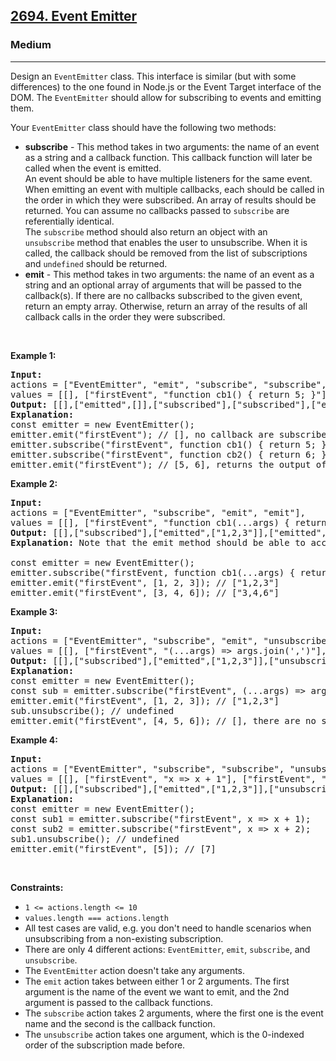 <h2><a href="https://leetcode.com/problems/event-emitter/">2694. Event Emitter</a></h2><h3>Medium</h3><hr><div><p>Design an <code>EventEmitter</code> class. This interface&nbsp;is similar (but with some differences) to the one found in Node.js or the Event Target interface of the DOM. The <code>EventEmitter</code> should allow for subscribing to events and emitting them.</p>

<p>Your <code>EventEmitter</code> class should have the following two methods:</p>

<ul>
	<li><strong>subscribe</strong> - This method takes in two arguments: the name of an event as a string and a callback function. This callback function&nbsp;will later be called when the event is emitted.<br>
	An event should be able to have multiple listeners for the same event. When emitting an event with multiple callbacks, each should be called in the order in which they were subscribed. An array of results should be returned. You can assume no callbacks passed to&nbsp;<code>subscribe</code>&nbsp;are referentially identical.<br>
	The <code>subscribe</code> method should also return an object with an <code>unsubscribe</code>&nbsp;method that enables the user to unsubscribe. When it is called, the callback&nbsp;should be removed from the list of subscriptions and&nbsp;<code>undefined</code>&nbsp;should be returned.</li>
	<li><strong>emit</strong> - This method takes in two arguments: the name of an event as a string and an optional array of arguments that will be&nbsp;passed to the callback(s). If there are no callbacks subscribed to the given event, return an empty array. Otherwise, return an array of the results of all callback calls in the order they were subscribed.</li>
</ul>

<p>&nbsp;</p>
<p><strong class="example">Example 1:</strong></p>

<pre><strong>Input:</strong> 
actions = ["EventEmitter", "emit", "subscribe", "subscribe", "emit"], 
values = [[], ["firstEvent", "function cb1() { return 5; }"],  ["firstEvent", "function cb1() { return 6; }"], ["firstEvent"]]
<strong>Output:</strong> [[],["emitted",[]],["subscribed"],["subscribed"],["emitted",[5,6]]]
<strong>Explanation:</strong> 
const emitter = new EventEmitter();
emitter.emit("firstEvent"); // [], no callback are subscribed yet
emitter.subscribe("firstEvent", function cb1() { return 5; });
emitter.subscribe("firstEvent", function cb2() { return 6; });
emitter.emit("firstEvent"); // [5, 6], returns the output of cb1 and cb2
</pre>

<p><strong class="example">Example 2:</strong></p>

<pre><strong>Input:</strong> 
actions = ["EventEmitter", "subscribe", "emit", "emit"], 
values = [[], ["firstEvent", "function cb1(...args) { return args.join(','); }"], ["firstEvent", [1,2,3]], ["firstEvent", [3,4,6]]]
<strong>Output:</strong> [[],["subscribed"],["emitted",["1,2,3"]],["emitted",["3,4,6"]]]
<strong>Explanation: </strong>Note that the emit method should be able to accept an OPTIONAL array of arguments.

const emitter = new EventEmitter();
emitter.subscribe("firstEvent, function cb1(...args) { return args.join(','); });
emitter.emit("firstEvent", [1, 2, 3]); // ["1,2,3"]
emitter.emit("firstEvent", [3, 4, 6]); // ["3,4,6"]
</pre>

<p><strong class="example">Example 3:</strong></p>

<pre><strong>Input:</strong> 
actions = ["EventEmitter", "subscribe", "emit", "unsubscribe", "emit"], 
values = [[], ["firstEvent", "(...args) =&gt; args.join(',')"], ["firstEvent", [1,2,3]], [0], ["firstEvent", [4,5,6]]]
<strong>Output:</strong> [[],["subscribed"],["emitted",["1,2,3"]],["unsubscribed",0],["emitted",[]]]
<strong>Explanation:</strong>
const emitter = new EventEmitter();
const sub = emitter.subscribe("firstEvent", (...args) =&gt; args.join(','));
emitter.emit("firstEvent", [1, 2, 3]); // ["1,2,3"]
sub.unsubscribe(); // undefined
emitter.emit("firstEvent", [4, 5, 6]); // [], there are no subscriptions
</pre>

<p><strong class="example">Example 4:</strong></p>

<pre><strong>Input:</strong> 
actions = ["EventEmitter", "subscribe", "subscribe", "unsubscribe", "emit"], 
values = [[], ["firstEvent", "x =&gt; x + 1"], ["firstEvent", "x =&gt; x + 2"], [0], ["firstEvent", [5]]]
<strong>Output:</strong> [[],["subscribed"],["emitted",["1,2,3"]],["unsubscribed",0],["emitted",[7]]]
<strong>Explanation:</strong>
const emitter = new EventEmitter();
const sub1 = emitter.subscribe("firstEvent", x =&gt; x + 1);
const sub2 = emitter.subscribe("firstEvent", x =&gt; x + 2);
sub1.unsubscribe(); // undefined
emitter.emit("firstEvent", [5]); // [7]</pre>

<p>&nbsp;</p>
<p><strong>Constraints:</strong></p>

<ul>
	<li><code>1 &lt;= actions.length &lt;= 10</code></li>
	<li><code>values.length === actions.length</code></li>
	<li>All test cases are valid, e.g. you don't need to handle scenarios when unsubscribing from a non-existing subscription.</li>
	<li>There are only 4 different actions: <code>EventEmitter</code>, <code>emit</code>, <code>subscribe</code>, and <code>unsubscribe</code>.</li>
	<li>The <code>EventEmitter</code> action doesn't take any arguments.</li>
	<li>The <code>emit</code>&nbsp;action takes between either 1 or&nbsp;2&nbsp;arguments. The first argument is the name of the event we want to emit, and the 2nd argument is passed to the callback functions.</li>
	<li>The <code>subscribe</code> action takes 2 arguments, where the first one is the event name and the second is the callback function.</li>
	<li>The <code>unsubscribe</code>&nbsp;action takes one argument, which is the 0-indexed order of the subscription made before.</li>
</ul>
</div>